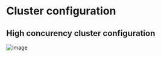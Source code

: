 
# Cluster configuration

## High concurency cluster configuration

![image](https://user-images.githubusercontent.com/38088886/111263050-1e922580-861d-11eb-9cec-329003dc1f97.png)
